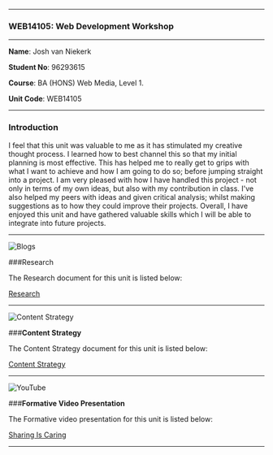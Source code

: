 
***

### WEB14105: Web Development Workshop 

***

**Name**: Josh van Niekerk

**Student No**: 96293615

**Course**: BA (HONS) Web Media, Level 1.

**Unit Code**: WEB14105

***

### Introduction

I feel that this unit was valuable to me as it has stimulated my creative thought process. I learned how to best channel this so that my initial planning is most effective. This has helped me to really get to grips with what I want to achieve and how I am going to do so; before jumping straight into a project. I am very pleased with how I have handled this project - not only in terms of my own ideas, but also with my contribution in class. I've also helped my peers with ideas and given critical analysis; whilst making suggestions as to how they could improve their projects. Overall, I have enjoyed this unit and have gathered valuable skills which I will be able to integrate into future projects.


***

![Blogs](https://i.gyazo.com/830d7154e2259d5c184c42a099cf87ad.png)

###Research

The Research document for this unit is listed below:

[Research](https://docs.google.com/document/d/1Z2I-5F73hhpp6E82uBXSLcZevq0zp6qKWT9gxtALaTI/edit?usp=sharing)

***

![Content Strategy](https://i.gyazo.com/967dc3151d9c0d1b30a04a4712281910.png)

###**Content Strategy**

The Content Strategy document for this unit is listed below:


[Content Strategy](https://docs.google.com/document/d/1mMymxZqRvfbOl98mgHvJ9sdUCtQ3p4PYixbQOaT6gsk/edit)

***

![YouTube](https://i.gyazo.com/5843a5d0b5cdc2436c9bbe93f6db03ee.png)

###**Formative Video Presentation**

The Formative video presentation for this unit is listed below:

[Sharing Is Caring](https://docs.google.com/document/d/1za9UmQkCBO-NZh5Y1R0i3QTaWlKpNtKFtcv7ksd6zrE/edit?usp=sharing)

***
